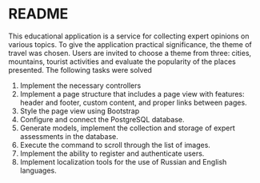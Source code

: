 # README


This educational application is a service for collecting expert opinions on various topics. To give the application practical significance, the theme of travel was chosen. Users are invited to choose a theme from three: cities, mountains, tourist activities and evaluate the popularity of the places presented.
The following tasks were solved
1. Implement the necessary controllers
2. Implement a page structure that includes a page view with features: header and footer, custom content, and proper links between pages.
3. Style the page view using Bootstrap
4. Configure and connect the PostgreSQL database.
5. Generate models, implement the collection and storage of expert assessments in the database.
6. Execute the command to scroll through the list of images.
7. Implement the ability to register and authenticate users.
8. Implement localization tools for the use of Russian and English languages. 
